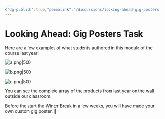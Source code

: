 ```yaml
---
{"dg-publish":true,"permalink":"/discussions/looking-ahead-gig-posters-task/","dgHomeLink":true,"dgShowToc":true}
---
```


# Looking Ahead: Gig Posters Task

Here are a few examples of what students authored in this module of the course last year:

![a.png|500](/img/user/Media/a.png)

![b.png|500](/img/user/Media/b.png)

![c.png|500](/img/user/Media/c.png)

You can see the complete array of the products from last year on the wall outside our classroom.

Before the start the Winter Break in a few weeks, you will have made your own custom gig poster. 💫

